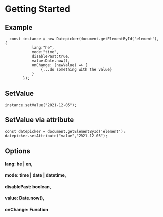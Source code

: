 # Getting Started

## Example

```
  const instance = new Datepicker(document.getElementById('element'), {
            lang:"he",
            mode:"time",
            disablePast:true,
            value:Date.now(),
            onChange: (newValue) => {
                {...do something with the value}
            }
        });
```
## SetValue
```
instance.setValue("2021-12-05");
```
## SetValue via attribute
```
const datepicker = document.getElementById('element');
datepicker.setAttribute("value","2021-12-05");
```

## Options

#### lang: he | en,
#### mode: time | date | datetime,
#### disablePast: boolean,
#### value: Date.now(),
#### onChange: Function
